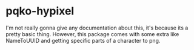 # pqko-hypixel

I'm not really gonna give any documentation about this, it's because its a pretty basic thing.
However, this package comes with some extra like NameToUUID and getting specific parts of a character to png.